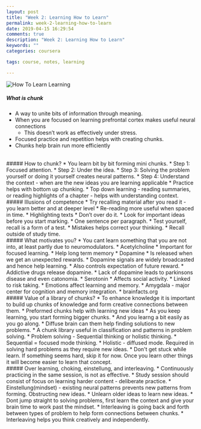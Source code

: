 ```yaml
---
layout: post
title: "Week 2: Learning How to Learn"
permalink: week-2-learning-how-to-learn
date: 2019-04-15 16:29:54
comments: true
description: "Week 2: Learning How to Learn"
keywords: ""
categories: coursera

tags: course, notes, learning

---
```


![How To Learn Learning](/images/how-to-learn-learning.png)

##### What is chunk
* A way to unite bits of information through meaning.
* When you are focused on learning prefrontal cortex makes useful neural connections
  * This doesn’t work as effectively under stress.
* Focused practice and repetition helps with creating chunks.
* Chunks help brain run more efficiently

<br/>
##### How to chunk?
* You learn bit by bit forming mini chunks.
* Step 1: Focused attention.
* Step 2: Under the idea.
* Step 3: Solving the problem yourself or doing it yourself creates neural patterns.
* Step 4: Understand the context - when are the new ideas you are learning applicable
  * Practice helps with bottom up chunking.
  * Top down learning - reading summaries, or reading highlights of a chapter - helps with understanding context.

<br/>
##### Illusions of competence
* Try recalling material after you read it - you learn better and at deeper level
* Re-reading more useful when spaced in time.
* Highlighting texts
  * Don’t over do it.
  * Look for important ideas before you start marking.
  * One sentence per paragraph.
* Test yourself, recall is a form of a test.
* Mistakes helps correct your thinking.
* Recall outside of study time.

<br/>
##### What motivates you?
* You cant learn something that you are not into, at least partly due to neuromodulators.
* Acetylcholine
  * Important for focused learning.
  * Help long term memory
* Dopamine
  * Is released when we get an unexpected rewards.
  * Dopamine signals are widely broadcasted and hence help learning.
  * Also controls expectation of future reward.
  * Addictive drugs release dopamine.
  * Lack of dopamine leads to parkinsons disease and even catonomia.
* Serotonin
  * Affects social activity.
  * Linked to risk taking.
* Emotions affect learning and memory.
* Amygdala  - major center for cognition and memory integration.
* brainfacts.org

<br/>
##### Value of a library of chunks?
* To enhance knowledge it is important to build up chunks of knowledge and form creative connections between them.
* Preformed chunks help with learning new ideas
* As you keep learning, you start forming bigger chunks.
  * And you learng a bit easily as you go along.
  * Diffuse brain can them help finding solutions to new problems.
* A chunk library useful in classification and patterns in problem solving.
* Problem solving - Sequential thinking or holistic thinking.
  * Sequential = focused mode thinking.
  * Holistic - diffused mode. Required in solving hard problems as they require new ideas.
* Don't get stuck while learn. If something seems hard, skip it for now. Once you learn other things it will become easier to learn that concept.

<br/>
##### Over learning, choking, einstellung, and interleaving.
* Continuously practicing in the same session, is not as effective.
* Study session should consist of focus on learning harder content - deliberate practice.
* Einstellung(mindset) - existing neural patterns prevents new patterns from forming. Obstructing new ideas.
* Unlearn older ideas to learn new ideas.
* Dont jump straight to solving problems, first learn the context and give your brain time to work past the mindset.
* Interleaving is going back and forth between types of problem to help form connections between chunks.
* Interleaving helps you think creatively and independently.
